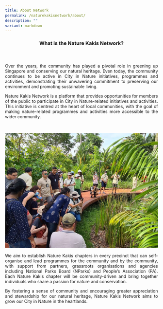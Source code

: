 ```yaml
---
title: About Network
permalink: /naturekakisnetwork/about/
description: ""
variant: markdown
---
```

<header>
	<h3>What is the Nature Kakis Network?</h3>
</header>

<section>
<p align="justify">Over the years, the community has played a pivotal role in greening up Singapore and conserving our natural heritage. Even today, the community continues to be active in City in Nature initiatives, programmes and activities, demonstrating their unwavering commitment to preserving our environment and promoting sustainable living.</p>

<p align="justify">Nature Kakis Network is a platform that provides opportunities for members of the public to participate in City in Nature-related initiatives and activities. This initiative is centred at the heart of local communities, with the goal of making nature-related programmes and activities more accessible to the wider community. </p><br>
  
<img src="/images/DIY%20Nature%20walks/naturewalks2__2_.PNG"><br>
	
<p align="justify">We aim to establish Nature Kakis chapters in every precinct that can self-organise and lead programmes for the community and by the community, with support from partners, grassroots organisations and agencies including National Parks Board (NParks) and People’s Association (PA). Each Nature Kakis chapter will be community-driven and bring together individuals who share a passion for nature and conservation.</p>

<p align="justify">By fostering a sense of community and encouraging greater appreciation and stewardship for our natural heritage, Nature Kakis Network aims to grow our City in Nature in the heartlands.</p>
<br>
</section>